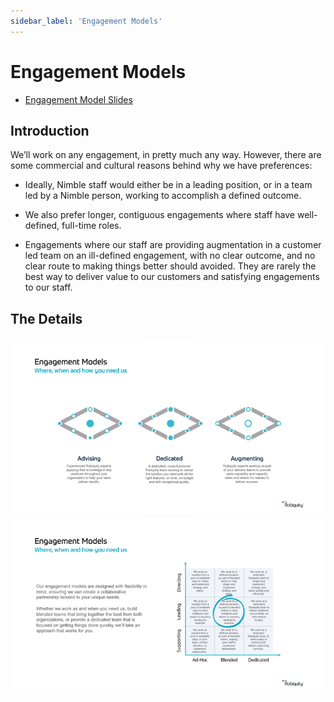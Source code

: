 ```yaml
---
sidebar_label: 'Engagement Models'
---
```


# Engagement Models

- [Engagement Model Slides](https://sinewgroupltd-my.sharepoint.com/:p:/g/personal/ndunlop_Nimble_com/EcfF_gf5hqZDuEeXLc_tWTsBCH0jlIxeBuzmADL3P5kwHA?e=XdrLQH)

## Introduction

We’ll work on any engagement, in pretty much any way. However, there are some commercial and cultural reasons behind why we have preferences:

* Ideally, Nimble staff would either be in a leading position, or in a team led by a Nimble person, working to accomplish a defined outcome.

* We also prefer longer, contiguous engagements where staff have well-defined, full-time roles.

* Engagements where our staff are providing augmentation in a customer led team on an ill-defined engagement, with no clear outcome, and no clear route to making things better should avoided. They are rarely the best way to deliver value to our customers and satisfying engagements to our staff.

## The Details 
![Engagement Models 1](../../../static/img/engagement-models/engagement-models-1.png)
![Engagement Models 2](../../../static/img/engagement-models/engagement-models-2.png)
